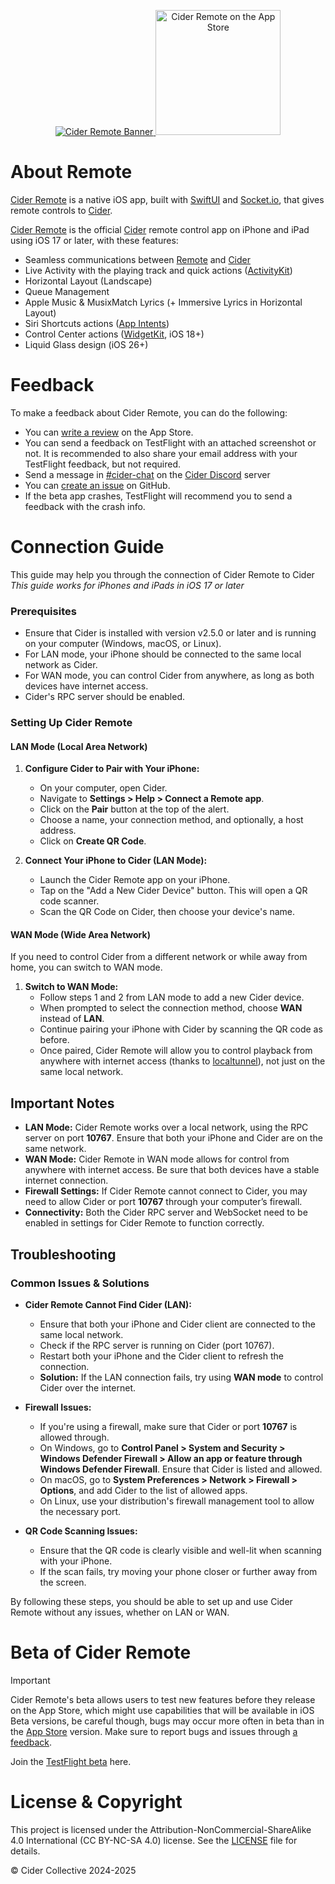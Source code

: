 <p align="center">
    <a href="https://cider.sh/remote">
        <img src="https://cider.sh/og-remote.png" alt="Cider Remote Banner">
    </a>
    <a href="https://apps.apple.com/app/id6670149407">
        <img src="https://apps.lumaa.fr/assets/images/en_app_store_black_badge.svg" alt="Cider Remote on the App Store" width=200 />
    </a>
</p>

# About Remote
[Cider Remote](https://cider.sh/remote) is a native iOS app, built with [SwiftUI](https://developer.apple.com/swiftui/) and [Socket.io](https://socket.io/), that gives remote controls to [Cider](https://cider.sh/).

[Cider Remote](https://cider.sh/remote) is the official [Cider](https://cider.sh/) remote control app on iPhone and iPad using iOS 17 or later, with these features:

- Seamless communications between [Remote](https://cider.sh/remote) and [Cider](https://cider.sh/)
- Live Activity with the playing track and quick actions ([ActivityKit](https://developer.apple.com/documentation/ActivityKit))
- Horizontal Layout (Landscape)
- Queue Management
- Apple Music & MusixMatch Lyrics (+ Immersive Lyrics in Horizontal Layout)
- Siri Shortcuts actions ([App Intents](https://developer.apple.com/documentation/appintents))
- Control Center actions ([WidgetKit](https://developer.apple.com/documentation/widgetkit/creating-controls-to-perform-actions-across-the-system#Add-a-control-toggle-to-your-app), iOS 18+)
- Liquid Glass design (iOS 26+)

# Feedback

To make a feedback about Cider Remote, you can do the following:
- You can [write a review](https://apps.apple.com/app/id6670149407?action=write-review) on the App Store.
- You can send a feedback on TestFlight with an attached screenshot or not. It is recommended to also share your email address with your TestFlight feedback, but not required.
- Send a message in [#cider-chat](https://discord.com/channels/843954443845238864/1254248941780729898) on the [Cider Discord](https://discord.gg/applemusic) server
- You can [create an issue](https://github.com/ciderapp/Cider-Remote/issues/new) on GitHub.
- If the beta app crashes, TestFlight will recommend you to send a feedback with the crash info.

# Connection Guide

This guide may help you through the connection of Cider Remote to Cider\
*This guide works for iPhones and iPads in iOS 17 or later*

### Prerequisites
- Ensure that Cider is installed with version v2.5.0 or later and is running on your computer (Windows, macOS, or Linux).
- For LAN mode, your iPhone should be connected to the same local network as Cider.
- For WAN mode, you can control Cider from anywhere, as long as both devices have internet access.
- Cider's RPC server should be enabled.

### Setting Up Cider Remote

#### LAN Mode (Local Area Network)

1. **Configure Cider to Pair with Your iPhone:**
   - On your computer, open Cider.
   - Navigate to **Settings > Help > Connect a Remote app**.
   - Click on the **Pair** button at the top of the alert.
   - Choose a name, your connection method, and optionally, a host address.
   - Click on **Create QR Code**.

2. **Connect Your iPhone to Cider (LAN Mode):**
   - Launch the Cider Remote app on your iPhone.
   - Tap on the "Add a New Cider Device" button. This will open a QR code scanner.
   - Scan the QR Code on Cider, then choose your device's name.

#### WAN Mode (Wide Area Network)
If you need to control Cider from a different network or while away from home, you can switch to WAN mode.

1. **Switch to WAN Mode:**
   - Follow steps 1 and 2 from LAN mode to add a new Cider device.
   - When prompted to select the connection method, choose **WAN** instead of **LAN**.
   - Continue pairing your iPhone with Cider by scanning the QR code as before.
   - Once paired, Cider Remote will allow you to control playback from anywhere with internet access (thanks to [localtunnel](https://theboroer.github.io/localtunnel-www/)), not just on the same local network.

## Important Notes
- **LAN Mode:** Cider Remote works over a local network, using the RPC server on port **10767**. Ensure that both your iPhone and Cider are on the same network.
- **WAN Mode:** Cider Remote in WAN mode allows for control from anywhere with internet access. Be sure that both devices have a stable internet connection.
- **Firewall Settings:** If Cider Remote cannot connect to Cider, you may need to allow Cider or port **10767** through your computer’s firewall.
- **Connectivity:** Both the Cider RPC server and WebSocket need to be enabled in settings for Cider Remote to function correctly.

## Troubleshooting

### Common Issues & Solutions
- **Cider Remote Cannot Find Cider (LAN):**
  - Ensure that both your iPhone and Cider client are connected to the same local network.
  - Check if the RPC server is running on Cider (port 10767).
  - Restart both your iPhone and the Cider client to refresh the connection.
  - **Solution:** If the LAN connection fails, try using **WAN mode** to control Cider over the internet.

- **Firewall Issues:**
  - If you're using a firewall, make sure that Cider or port **10767** is allowed through.
  - On Windows, go to **Control Panel > System and Security > Windows Defender Firewall > Allow an app or feature through Windows Defender Firewall**. Ensure that Cider is listed and allowed.
  - On macOS, go to **System Preferences > Network > Firewall > Options**, and add Cider to the list of allowed apps.
  - On Linux, use your distribution's firewall management tool to allow the necessary port.

- **QR Code Scanning Issues:**
  - Ensure that the QR code is clearly visible and well-lit when scanning with your iPhone.
  - If the scan fails, try moving your phone closer or further away from the screen.

By following these steps, you should be able to set up and use Cider Remote without any issues, whether on LAN or WAN.

# Beta of Cider Remote

> [!IMPORTANT]
> Cider Remote's beta allows users to test new features before they release on the App Store, which might use capabilities that will be available in iOS Beta versions, be careful though, bugs may occur more often in beta than in the [App Store](https://apps.apple.com/app/id6670149407) version. Make sure to report bugs and issues through [a feedback](#feedback).

Join the [TestFlight beta](https://testflight.apple.com/join/qTeV2T2w) here.

# License & Copyright
This project is licensed under the Attribution-NonCommercial-ShareAlike 4.0 International (CC BY-NC-SA 4.0) license. See the [LICENSE](./LICENSE) file for details.

© Cider Collective 2024-2025